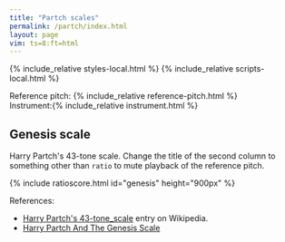 ```yaml
---
title: "Partch scales"
permalink: /partch/index.html
layout: page
vim: ts=8:ft=html
---
```


{% include_relative styles-local.html %}
{% include_relative scripts-local.html %}


<nobr><label for="reference">Reference&nbsp;pitch:&nbsp;</label>{% include_relative reference-pitch.html %}</nobr>
<nobr><label for="instrument">Instrument:</label>{% include_relative instrument.html %}</nobr>


<h2> Genesis scale </h2>

Harry Partch's 43-tone scale.  Change the title of the second column to something other than `ratio`
to mute playback of the reference pitch.

{% include ratioscore.html id="genesis" height="900px" %}
<script type="application/x-ratioscore" id="genesis">
!! Harry Partch's 43-note Genesis scale
**dtime	**ratio	**ratio	**cents	**gap
*MM120	*I#13	*I#13	*	*
*	*ref:G3	*ref:G3	*	*
1	1	1	0.0	.
1	1	81/80	21.5	gap
1	1	33/32	53.2	gap
1	1	21/20	84.5	gap
1	1	16/15	111.7	gap
1	1	12/11	150.6	.
1	1	11/10	165.0	.
1	1	10/9	182.4	.
1	1	9/8	203.9	.
1	1	8/7	231.2	.
1	1	7/6	266.9	.
1	1	32/27	294.1	gap
1	1	6/5	315.6	.
1	1	11/9	347.4	.
1	1	5/4	386.3	.
1	1	14/11	417.5	.
1	1	9/7	435.1	.
1	1	21/16	470.8	gap
1	1	4/3	498.0	.
1	1	27/20	519.5	gap
1	1	11/8	551.3	.
1	1	7/5	582.5	.
1	1	10/7	617.5	.
1	1	16/11	648.7	.
1	1	40/27	680.5	gap
1	1	3/2	702.0	.
1	1	32/21	729.2	gap
1	1	14/9	764.9	.
1	1	11/7	782.5	.
1	1	8/5	813.7	.
1	1	18/11	852.6	.
1	1	5/3	884.4	.
1	1	27/16	905.9	gap
1	1	12/7	933.1	.
1	1	7/4	968.8	.
1	1	16/9	996.1	.
1	1	9/5	1017.6	.
1	1	20/11	1035.0	.
1	1	11/6	1049.4	.
1	1	15/8	1088.3	gap
1	1	40/21	1115.5	gap
1	1	64/33	1146.8	gap
1	1	160/81	1178.5	gap
1	1	2/1	1200.0	.
*-	*-	*-	*-	*-
</script>

References: 

<ul>
<li> <a target="_blank" href="https://en.wikipedia.org/wiki/Harry_Partch's_43-tone_scale">Harry Partch's 43-tone_scale</a> entry on Wikipedia.</li>
<li> <a target="_blank" href="https://www.youtube.com/watch?v=KwLeCO2w9H4">Harry Partch And The Genesis Scale</a> </li>
</ul>


